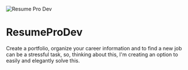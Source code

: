 ![Resume Pro Dev](https://andycastro.com.br/files/resume-pro-dev.png)

# ResumeProDev

Create a portfolio, organize your career information and to find a new job can be a stressful task, so, thinking about this, I'm creating an option to easily and elegantly solve this.

